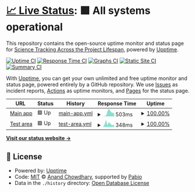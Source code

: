 # [📈 Live Status](https://STAPLE-verse.github.io/uptime): <!--live status--> **🟩 All systems operational**

This repository contains the open-source uptime monitor and status page for [Science Tracking Across the Project Lifespan](https://staple.science), powered by [Upptime](https://github.com/upptime/upptime).

[![Uptime CI](https://github.com/STAPLE-verse/uptime/workflows/Uptime%20CI/badge.svg)](https://github.com/STAPLE-verse/uptime/actions?query=workflow%3A%22Uptime+CI%22)
[![Response Time CI](https://github.com/STAPLE-verse/uptime/workflows/Response%20Time%20CI/badge.svg)](https://github.com/STAPLE-verse/uptime/actions?query=workflow%3A%22Response+Time+CI%22)
[![Graphs CI](https://github.com/STAPLE-verse/uptime/workflows/Graphs%20CI/badge.svg)](https://github.com/STAPLE-verse/uptime/actions?query=workflow%3A%22Graphs+CI%22)
[![Static Site CI](https://github.com/STAPLE-verse/uptime/workflows/Static%20Site%20CI/badge.svg)](https://github.com/STAPLE-verse/uptime/actions?query=workflow%3A%22Static+Site+CI%22)
[![Summary CI](https://github.com/STAPLE-verse/uptime/workflows/Summary%20CI/badge.svg)](https://github.com/STAPLE-verse/uptime/actions?query=workflow%3A%22Summary+CI%22)

With [Upptime](https://upptime.js.org), you can get your own unlimited and free uptime monitor and status page, powered entirely by a GitHub repository. We use [Issues](https://github.com/STAPLE-verse/uptime/issues) as incident reports, [Actions](https://github.com/STAPLE-verse/uptime/actions) as uptime monitors, and [Pages](https://STAPLE-verse.github.io/uptime) for the status page.

<!--start: status pages-->
<!-- This summary is generated by Upptime (https://github.com/upptime/upptime) -->
<!-- Do not edit this manually, your changes will be overwritten -->
<!-- prettier-ignore -->
| URL | Status | History | Response Time | Uptime |
| --- | ------ | ------- | ------------- | ------ |
| <img alt="" src="https://icons.duckduckgo.com/ip3/app.staple.science.ico" height="13"> [Main app](https://app.staple.science) | 🟩 Up | [main-app.yml](https://github.com/STAPLE-verse/uptime/commits/HEAD/history/main-app.yml) | <details><summary><img alt="Response time graph" src="./graphs/main-app/response-time-week.png" height="20"> 503ms</summary><br><a href="https://STAPLE-verse.github.io/uptime/history/main-app"><img alt="Response time 503" src="https://img.shields.io/endpoint?url=https%3A%2F%2Fraw.githubusercontent.com%2FSTAPLE-verse%2Fuptime%2FHEAD%2Fapi%2Fmain-app%2Fresponse-time.json"></a><br><a href="https://STAPLE-verse.github.io/uptime/history/main-app"><img alt="24-hour response time 503" src="https://img.shields.io/endpoint?url=https%3A%2F%2Fraw.githubusercontent.com%2FSTAPLE-verse%2Fuptime%2FHEAD%2Fapi%2Fmain-app%2Fresponse-time-day.json"></a><br><a href="https://STAPLE-verse.github.io/uptime/history/main-app"><img alt="7-day response time 503" src="https://img.shields.io/endpoint?url=https%3A%2F%2Fraw.githubusercontent.com%2FSTAPLE-verse%2Fuptime%2FHEAD%2Fapi%2Fmain-app%2Fresponse-time-week.json"></a><br><a href="https://STAPLE-verse.github.io/uptime/history/main-app"><img alt="30-day response time 503" src="https://img.shields.io/endpoint?url=https%3A%2F%2Fraw.githubusercontent.com%2FSTAPLE-verse%2Fuptime%2FHEAD%2Fapi%2Fmain-app%2Fresponse-time-month.json"></a><br><a href="https://STAPLE-verse.github.io/uptime/history/main-app"><img alt="1-year response time 503" src="https://img.shields.io/endpoint?url=https%3A%2F%2Fraw.githubusercontent.com%2FSTAPLE-verse%2Fuptime%2FHEAD%2Fapi%2Fmain-app%2Fresponse-time-year.json"></a></details> | <details><summary><a href="https://STAPLE-verse.github.io/uptime/history/main-app">100.00%</a></summary><a href="https://STAPLE-verse.github.io/uptime/history/main-app"><img alt="All-time uptime 100.00%" src="https://img.shields.io/endpoint?url=https%3A%2F%2Fraw.githubusercontent.com%2FSTAPLE-verse%2Fuptime%2FHEAD%2Fapi%2Fmain-app%2Fuptime.json"></a><br><a href="https://STAPLE-verse.github.io/uptime/history/main-app"><img alt="24-hour uptime 100.00%" src="https://img.shields.io/endpoint?url=https%3A%2F%2Fraw.githubusercontent.com%2FSTAPLE-verse%2Fuptime%2FHEAD%2Fapi%2Fmain-app%2Fuptime-day.json"></a><br><a href="https://STAPLE-verse.github.io/uptime/history/main-app"><img alt="7-day uptime 100.00%" src="https://img.shields.io/endpoint?url=https%3A%2F%2Fraw.githubusercontent.com%2FSTAPLE-verse%2Fuptime%2FHEAD%2Fapi%2Fmain-app%2Fuptime-week.json"></a><br><a href="https://STAPLE-verse.github.io/uptime/history/main-app"><img alt="30-day uptime 100.00%" src="https://img.shields.io/endpoint?url=https%3A%2F%2Fraw.githubusercontent.com%2FSTAPLE-verse%2Fuptime%2FHEAD%2Fapi%2Fmain-app%2Fuptime-month.json"></a><br><a href="https://STAPLE-verse.github.io/uptime/history/main-app"><img alt="1-year uptime 100.00%" src="https://img.shields.io/endpoint?url=https%3A%2F%2Fraw.githubusercontent.com%2FSTAPLE-verse%2Fuptime%2FHEAD%2Fapi%2Fmain-app%2Fuptime-year.json"></a></details>
| <img alt="" src="https://icons.duckduckgo.com/ip3/test.staple.science.ico" height="13"> [Test area](https://test.staple.science/) | 🟩 Up | [test-area.yml](https://github.com/STAPLE-verse/uptime/commits/HEAD/history/test-area.yml) | <details><summary><img alt="Response time graph" src="./graphs/test-area/response-time-week.png" height="20"> 348ms</summary><br><a href="https://STAPLE-verse.github.io/uptime/history/test-area"><img alt="Response time 348" src="https://img.shields.io/endpoint?url=https%3A%2F%2Fraw.githubusercontent.com%2FSTAPLE-verse%2Fuptime%2FHEAD%2Fapi%2Ftest-area%2Fresponse-time.json"></a><br><a href="https://STAPLE-verse.github.io/uptime/history/test-area"><img alt="24-hour response time 348" src="https://img.shields.io/endpoint?url=https%3A%2F%2Fraw.githubusercontent.com%2FSTAPLE-verse%2Fuptime%2FHEAD%2Fapi%2Ftest-area%2Fresponse-time-day.json"></a><br><a href="https://STAPLE-verse.github.io/uptime/history/test-area"><img alt="7-day response time 348" src="https://img.shields.io/endpoint?url=https%3A%2F%2Fraw.githubusercontent.com%2FSTAPLE-verse%2Fuptime%2FHEAD%2Fapi%2Ftest-area%2Fresponse-time-week.json"></a><br><a href="https://STAPLE-verse.github.io/uptime/history/test-area"><img alt="30-day response time 348" src="https://img.shields.io/endpoint?url=https%3A%2F%2Fraw.githubusercontent.com%2FSTAPLE-verse%2Fuptime%2FHEAD%2Fapi%2Ftest-area%2Fresponse-time-month.json"></a><br><a href="https://STAPLE-verse.github.io/uptime/history/test-area"><img alt="1-year response time 348" src="https://img.shields.io/endpoint?url=https%3A%2F%2Fraw.githubusercontent.com%2FSTAPLE-verse%2Fuptime%2FHEAD%2Fapi%2Ftest-area%2Fresponse-time-year.json"></a></details> | <details><summary><a href="https://STAPLE-verse.github.io/uptime/history/test-area">100.00%</a></summary><a href="https://STAPLE-verse.github.io/uptime/history/test-area"><img alt="All-time uptime 100.00%" src="https://img.shields.io/endpoint?url=https%3A%2F%2Fraw.githubusercontent.com%2FSTAPLE-verse%2Fuptime%2FHEAD%2Fapi%2Ftest-area%2Fuptime.json"></a><br><a href="https://STAPLE-verse.github.io/uptime/history/test-area"><img alt="24-hour uptime 100.00%" src="https://img.shields.io/endpoint?url=https%3A%2F%2Fraw.githubusercontent.com%2FSTAPLE-verse%2Fuptime%2FHEAD%2Fapi%2Ftest-area%2Fuptime-day.json"></a><br><a href="https://STAPLE-verse.github.io/uptime/history/test-area"><img alt="7-day uptime 100.00%" src="https://img.shields.io/endpoint?url=https%3A%2F%2Fraw.githubusercontent.com%2FSTAPLE-verse%2Fuptime%2FHEAD%2Fapi%2Ftest-area%2Fuptime-week.json"></a><br><a href="https://STAPLE-verse.github.io/uptime/history/test-area"><img alt="30-day uptime 100.00%" src="https://img.shields.io/endpoint?url=https%3A%2F%2Fraw.githubusercontent.com%2FSTAPLE-verse%2Fuptime%2FHEAD%2Fapi%2Ftest-area%2Fuptime-month.json"></a><br><a href="https://STAPLE-verse.github.io/uptime/history/test-area"><img alt="1-year uptime 100.00%" src="https://img.shields.io/endpoint?url=https%3A%2F%2Fraw.githubusercontent.com%2FSTAPLE-verse%2Fuptime%2FHEAD%2Fapi%2Ftest-area%2Fuptime-year.json"></a></details>

<!--end: status pages-->

[**Visit our status website →**](https://STAPLE-verse.github.io/uptime)

## 📄 License

- Powered by: [Upptime](https://github.com/upptime/upptime)
- Code: [MIT](./LICENSE) © [Anand Chowdhary](https://anandchowdhary.com), supported by [Pabio](https://pabio.com)
- Data in the `./history` directory: [Open Database License](https://opendatacommons.org/licenses/odbl/1-0/)
